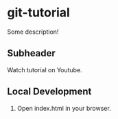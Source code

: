 # git-tutorial

Some description!

## Subheader

Watch tutorial on Youtube.

## Local Development

1. Open index.html in your browser.
